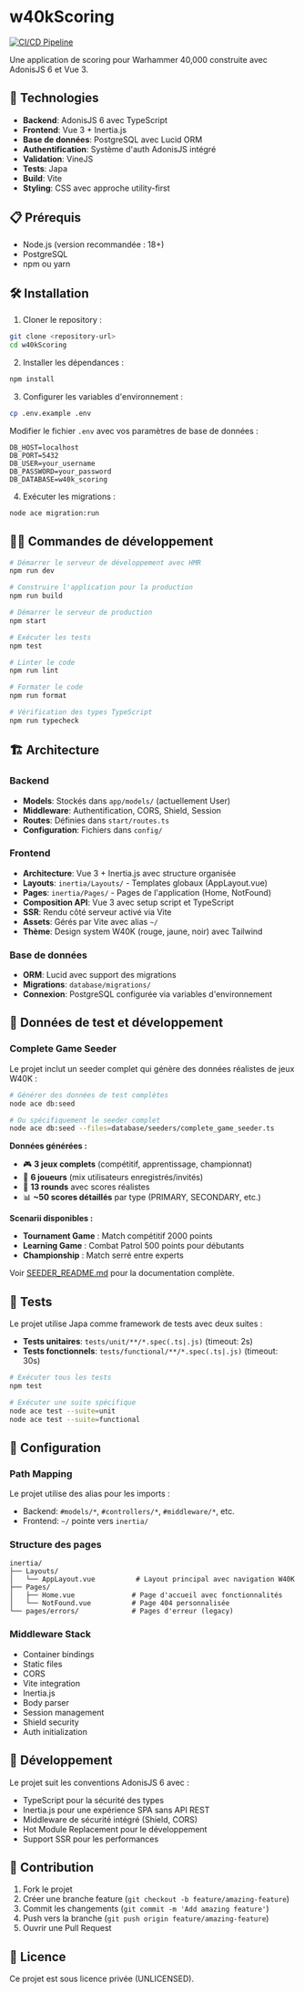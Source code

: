 # w40kScoring

[![CI/CD Pipeline](https://github.com/eliemoriceau/w40kScoring/actions/workflows/main.yml/badge.svg)](https://github.com/eliemoriceau/w40kScoring/actions/workflows/main.yml)

Une application de scoring pour Warhammer 40,000 construite avec AdonisJS 6 et Vue 3.

## 🚀 Technologies

- **Backend**: AdonisJS 6 avec TypeScript
- **Frontend**: Vue 3 + Inertia.js
- **Base de données**: PostgreSQL avec Lucid ORM
- **Authentification**: Système d'auth AdonisJS intégré
- **Validation**: VineJS
- **Tests**: Japa
- **Build**: Vite
- **Styling**: CSS avec approche utility-first

## 📋 Prérequis

- Node.js (version recommandée : 18+)
- PostgreSQL
- npm ou yarn

## 🛠️ Installation

1. Cloner le repository :

```bash
git clone <repository-url>
cd w40kScoring
```

2. Installer les dépendances :

```bash
npm install
```

3. Configurer les variables d'environnement :

```bash
cp .env.example .env
```

Modifier le fichier `.env` avec vos paramètres de base de données :

```
DB_HOST=localhost
DB_PORT=5432
DB_USER=your_username
DB_PASSWORD=your_password
DB_DATABASE=w40k_scoring
```

4. Exécuter les migrations :

```bash
node ace migration:run
```

## 🏃‍♂️ Commandes de développement

```bash
# Démarrer le serveur de développement avec HMR
npm run dev

# Construire l'application pour la production
npm run build

# Démarrer le serveur de production
npm start

# Exécuter les tests
npm test

# Linter le code
npm run lint

# Formater le code
npm run format

# Vérification des types TypeScript
npm run typecheck
```

## 🏗️ Architecture

### Backend

- **Models**: Stockés dans `app/models/` (actuellement User)
- **Middleware**: Authentification, CORS, Shield, Session
- **Routes**: Définies dans `start/routes.ts`
- **Configuration**: Fichiers dans `config/`

### Frontend

- **Architecture**: Vue 3 + Inertia.js avec structure organisée
- **Layouts**: `inertia/Layouts/` - Templates globaux (AppLayout.vue)
- **Pages**: `inertia/Pages/` - Pages de l'application (Home, NotFound)
- **Composition API**: Vue 3 avec setup script et TypeScript
- **SSR**: Rendu côté serveur activé via Vite
- **Assets**: Gérés par Vite avec alias `~/`
- **Thème**: Design system W40K (rouge, jaune, noir) avec Tailwind

### Base de données

- **ORM**: Lucid avec support des migrations
- **Migrations**: `database/migrations/`
- **Connexion**: PostgreSQL configurée via variables d'environnement

## 🎯 Données de test et développement

### Complete Game Seeder

Le projet inclut un seeder complet qui génère des données réalistes de jeux W40K :

```bash
# Générer des données de test complètes
node ace db:seed

# Ou spécifiquement le seeder complet
node ace db:seed --files=database/seeders/complete_game_seeder.ts
```

**Données générées :**

- 🎮 **3 jeux complets** (compétitif, apprentissage, championnat)
- 👥 **6 joueurs** (mix utilisateurs enregistrés/invités)
- 🎲 **13 rounds** avec scores réalistes
- 📊 **~50 scores détaillés** par type (PRIMARY, SECONDARY, etc.)

**Scenarii disponibles :**

- **Tournament Game** : Match compétitif 2000 points
- **Learning Game** : Combat Patrol 500 points pour débutants
- **Championship** : Match serré entre experts

Voir [SEEDER_README.md](SEEDER_README.md) pour la documentation complète.

## 🧪 Tests

Le projet utilise Japa comme framework de tests avec deux suites :

- **Tests unitaires**: `tests/unit/**/*.spec(.ts|.js)` (timeout: 2s)
- **Tests fonctionnels**: `tests/functional/**/*.spec(.ts|.js)` (timeout: 30s)

```bash
# Exécuter tous les tests
npm test

# Exécuter une suite spécifique
node ace test --suite=unit
node ace test --suite=functional
```

## 🔧 Configuration

### Path Mapping

Le projet utilise des alias pour les imports :

- Backend: `#models/*`, `#controllers/*`, `#middleware/*`, etc.
- Frontend: `~/` pointe vers `inertia/`

### Structure des pages

```
inertia/
├── Layouts/
│   └── AppLayout.vue          # Layout principal avec navigation W40K
├── Pages/
│   ├── Home.vue              # Page d'accueil avec fonctionnalités
│   └── NotFound.vue          # Page 404 personnalisée
└── pages/errors/             # Pages d'erreur (legacy)
```

### Middleware Stack

- Container bindings
- Static files
- CORS
- Vite integration
- Inertia.js
- Body parser
- Session management
- Shield security
- Auth initialization

## 📝 Développement

Le projet suit les conventions AdonisJS 6 avec :

- TypeScript pour la sécurité des types
- Inertia.js pour une expérience SPA sans API REST
- Middleware de sécurité intégré (Shield, CORS)
- Hot Module Replacement pour le développement
- Support SSR pour les performances

## 🤝 Contribution

1. Fork le projet
2. Créer une branche feature (`git checkout -b feature/amazing-feature`)
3. Commit les changements (`git commit -m 'Add amazing feature'`)
4. Push vers la branche (`git push origin feature/amazing-feature`)
5. Ouvrir une Pull Request

## 📄 Licence

Ce projet est sous licence privée (UNLICENSED).
